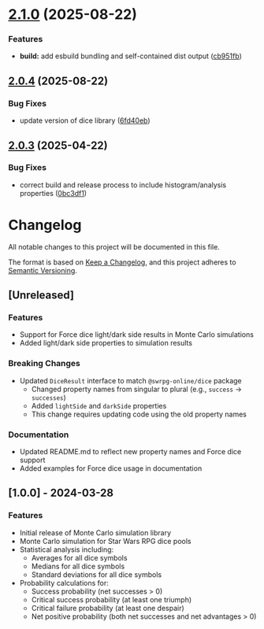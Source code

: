 # [2.1.0](https://github.com/swrpg-online/monte-carlo/compare/v2.0.4...v2.1.0) (2025-08-22)

### Features

- **build:** add esbuild bundling and self-contained dist output ([cb951fb](https://github.com/swrpg-online/monte-carlo/commit/cb951fb03b0a5232654864dcf2f1ba7c600738e1))

## [2.0.4](https://github.com/swrpg-online/monte-carlo/compare/v2.0.3...v2.0.4) (2025-08-22)

### Bug Fixes

- update version of dice library ([6fd40eb](https://github.com/swrpg-online/monte-carlo/commit/6fd40eb4dfb7987707157d0ec0fa3a0cb9c496dd))

## [2.0.3](https://github.com/swrpg-online/monte-carlo/compare/v2.0.2...v2.0.3) (2025-04-22)

### Bug Fixes

- correct build and release process to include histogram/analysis properties ([0bc3df1](https://github.com/swrpg-online/monte-carlo/commit/0bc3df178e92464fd3b660be4474c7d193f7d9f8))

# Changelog

All notable changes to this project will be documented in this file.

The format is based on [Keep a Changelog](https://keepachangelog.com/en/1.0.0/),
and this project adheres to [Semantic Versioning](https://semver.org/spec/v2.0.0.html).

## [Unreleased]

### Features

- Support for Force dice light/dark side results in Monte Carlo simulations
- Added light/dark side properties to simulation results

### Breaking Changes

- Updated `DiceResult` interface to match `@swrpg-online/dice` package
  - Changed property names from singular to plural (e.g., `success` → `successes`)
  - Added `lightSide` and `darkSide` properties
  - This change requires updating code using the old property names

### Documentation

- Updated README.md to reflect new property names and Force dice support
- Added examples for Force dice usage in documentation

## [1.0.0] - 2024-03-28

### Features

- Initial release of Monte Carlo simulation library
- Monte Carlo simulation for Star Wars RPG dice pools
- Statistical analysis including:
  - Averages for all dice symbols
  - Medians for all dice symbols
  - Standard deviations for all dice symbols
- Probability calculations for:
  - Success probability (net successes > 0)
  - Critical success probability (at least one triumph)
  - Critical failure probability (at least one despair)
  - Net positive probability (both net successes and net advantages > 0)
